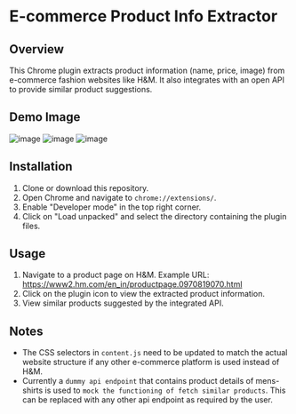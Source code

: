 # E-commerce Product Info Extractor

## Overview
This Chrome plugin extracts product information (name, price, image) from e-commerce fashion websites like H&M. It also integrates with an open API to provide similar product suggestions.

## Demo Image
![image](https://github.com/user-attachments/assets/c9eab541-f7a0-490c-9d51-b14bb03cab24)
![image](https://github.com/user-attachments/assets/5c912542-4721-414e-be7a-f8b4352dbf17)
![image](https://github.com/user-attachments/assets/32fa19f0-d87f-422c-ae9a-160d8c087f24)

## Installation
1. Clone or download this repository.
2. Open Chrome and navigate to `chrome://extensions/`.
3. Enable "Developer mode" in the top right corner.
4. Click on "Load unpacked" and select the directory containing the plugin files.

## Usage
1. Navigate to a product page on H&M.
   Example URL: https://www2.hm.com/en_in/productpage.0970819070.html
2. Click on the plugin icon to view the extracted product information.
3. View similar products suggested by the integrated API.

## Notes
- The CSS selectors in `content.js` need to be updated to match the actual website structure if any other e-commerce platform is used instead of H&M.
- Currently a `dummy api endpoint` that contains product details of mens-shirts is used to `mock the functioning of fetch similar products`. This can be replaced with any other api endpoint as required by the user.
